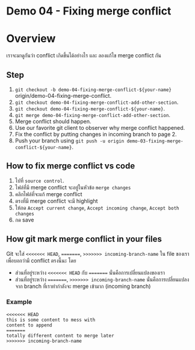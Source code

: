 # Demo 04 - Fixing merge conflict

# Overview

เราจะมาดูกันว่า conflict เกิดขึ้นได้อย่างไร และ ลองแก้ไข merge conflict กัน

## Step

1. `git checkout -b demo-04-fixing-merge-conflict-${your-name}` origin/demo-04-fixing-merge-conflict.
2. `git checkout demo-04-fixing-merge-conflict-add-other-section`.
3. `git checkout demo-04-fixing-merge-conflict-${your-name}`.
4. `git merge demo-04-fixing-merge-conflict-add-other-section`.
5. Merge conflict should happen.
6. Use our favorite git client to observer why merge conflict happened.
7. Fix the conflict by putting changes in incoming branch to page 2.
8. Push your branch using `git push -u origin demo-03-fixing-merge-conflict-${your-name}`.

## How to fix merge conflict vs code

1. ไปที่ `source control`.
2. ไฟล์ที่มี merge conflict จะอยู่ในหัวข้อ `merge changes`
3. คลิกไฟล์ที่จะแก้ merge conflict
4. ตรงที่มี merge conflict จะมี highlight 
5. ให้กด `Accept current change`, `Accept incoming change`, `Accept both changes`
6. กด save

## How git mark merge conflict in your files

Git จะใส่ `<<<<<<< HEAD`, `=======`, `>>>>>>> incoming-branch-name` ใน file ของเราเพื่อบอกว่ามี conflict ตรงนี้นะ โดย
- ส่วนที่อยู่ระหว่าง `<<<<<<< HEAD` กับ `=======` นั่นคือการเปลี่ยนแปลงของเรา 
- ส่วนที่อยู่ระหว่าง `=======`, `>>>>>>> incoming-branch-name` นั่นคือการเปลี่ยนแปลงจาก branch ที่เราทำกำลังจะ merge เข้ามาก (incoming branch)

### Example 
```
<<<<<<< HEAD
this is some content to mess with
content to append
=======
totally different content to merge later
>>>>>>> incoming-branch-name
```

